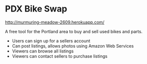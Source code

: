 PDX Bike Swap
=========

http://murmuring-meadow-2609.herokuapp.com/

A free tool for the Portland area to buy and sell used bikes and parts.

  - Users can sign up for a sellers account
  - Can post listings, allows photos using Amazon Web Services
  - Viewers can browse all listings
  - Viewers can contact sellers to purchase listings
